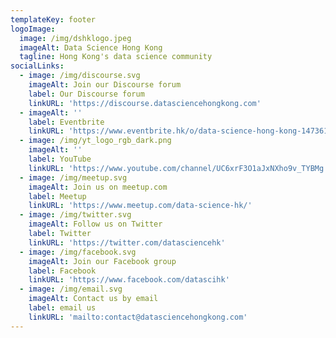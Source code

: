 ```yaml
---
templateKey: footer
logoImage:
  image: /img/dshklogo.jpeg
  imageAlt: Data Science Hong Kong
  tagline: Hong Kong's data science community
socialLinks:
  - image: /img/discourse.svg
    imageAlt: Join our Discourse forum
    label: Our Discourse forum
    linkURL: 'https://discourse.datasciencehongkong.com'
  - imageAlt: ''
    label: Eventbrite
    linkURL: 'https://www.eventbrite.hk/o/data-science-hong-kong-14736176180'
  - image: /img/yt_logo_rgb_dark.png
    imageAlt: ''
    label: YouTube
    linkURL: 'https://www.youtube.com/channel/UC6xrF3O1aJxNXho9v_TYBMg'
  - image: /img/meetup.svg
    imageAlt: Join us on meetup.com
    label: Meetup
    linkURL: 'https://www.meetup.com/data-science-hk/'
  - image: /img/twitter.svg
    imageAlt: Follow us on Twitter
    label: Twitter
    linkURL: 'https://twitter.com/datasciencehk'
  - image: /img/facebook.svg
    imageAlt: Join our Facebook group
    label: Facebook
    linkURL: 'https://www.facebook.com/datascihk'
  - image: /img/email.svg
    imageAlt: Contact us by email
    label: email us
    linkURL: 'mailto:contact@datasciencehongkong.com'
---
```


